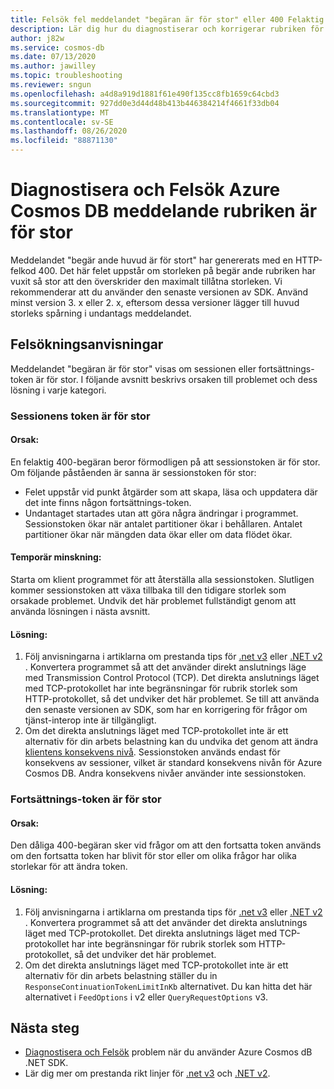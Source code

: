 ```yaml
---
title: Felsök fel meddelandet "begäran är för stor" eller 400 Felaktig begäran i Azure Cosmos DB
description: Lär dig hur du diagnostiserar och korrigerar rubriken för ett stort undantag för begäran.
author: j82w
ms.service: cosmos-db
ms.date: 07/13/2020
ms.author: jawilley
ms.topic: troubleshooting
ms.reviewer: sngun
ms.openlocfilehash: a4d8a919d1881f61e490f135cc8fb1659c64cbd3
ms.sourcegitcommit: 927dd0e3d44d48b413b446384214f4661f33db04
ms.translationtype: MT
ms.contentlocale: sv-SE
ms.lasthandoff: 08/26/2020
ms.locfileid: "88871130"
---
```

# <a name="diagnose-and-troubleshoot-azure-cosmos-db-request-header-too-large-message"></a>Diagnostisera och Felsök Azure Cosmos DB meddelande rubriken är för stor
Meddelandet "begär ande huvud är för stort" har genererats med en HTTP-felkod 400. Det här felet uppstår om storleken på begär ande rubriken har vuxit så stor att den överskrider den maximalt tillåtna storleken. Vi rekommenderar att du använder den senaste versionen av SDK. Använd minst version 3. x eller 2. x, eftersom dessa versioner lägger till huvud storleks spårning i undantags meddelandet.

## <a name="troubleshooting-steps"></a>Felsökningsanvisningar
Meddelandet "begäran är för stor" visas om sessionen eller fortsättnings-token är för stor. I följande avsnitt beskrivs orsaken till problemet och dess lösning i varje kategori.

### <a name="session-token-is-too-large"></a>Sessionens token är för stor

#### <a name="cause"></a>Orsak:
En felaktig 400-begäran beror förmodligen på att sessionstoken är för stor. Om följande påståenden är sanna är sessionstoken för stor:

* Felet uppstår vid punkt åtgärder som att skapa, läsa och uppdatera där det inte finns någon fortsättnings-token.
* Undantaget startades utan att göra några ändringar i programmet. Sessionstoken ökar när antalet partitioner ökar i behållaren. Antalet partitioner ökar när mängden data ökar eller om data flödet ökar.

#### <a name="temporary-mitigation"></a>Temporär minskning: 
Starta om klient programmet för att återställa alla sessionstoken. Slutligen kommer sessionstoken att växa tillbaka till den tidigare storlek som orsakade problemet. Undvik det här problemet fullständigt genom att använda lösningen i nästa avsnitt.

#### <a name="solution"></a>Lösning:
1. Följ anvisningarna i artiklarna om prestanda tips för [.net v3](performance-tips-dotnet-sdk-v3-sql.md) eller [.NET v2](performance-tips.md) . Konvertera programmet så att det använder direkt anslutnings läge med Transmission Control Protocol (TCP). Det direkta anslutnings läget med TCP-protokollet har inte begränsningar för rubrik storlek som HTTP-protokollet, så det undviker det här problemet. Se till att använda den senaste versionen av SDK, som har en korrigering för frågor om tjänst-interop inte är tillgängligt.
1. Om det direkta anslutnings läget med TCP-protokollet inte är ett alternativ för din arbets belastning kan du undvika det genom att ändra [klientens konsekvens nivå](how-to-manage-consistency.md). Sessionstoken används endast för konsekvens av sessioner, vilket är standard konsekvens nivån för Azure Cosmos DB. Andra konsekvens nivåer använder inte sessionstoken.

### <a name="continuation-token-is-too-large"></a>Fortsättnings-token är för stor

#### <a name="cause"></a>Orsak:
Den dåliga 400-begäran sker vid frågor om att den fortsatta token används om den fortsatta token har blivit för stor eller om olika frågor har olika storlekar för att ändra token.
    
#### <a name="solution"></a>Lösning:
1. Följ anvisningarna i artiklarna om prestanda tips för [.net v3](performance-tips-dotnet-sdk-v3-sql.md) eller [.NET v2](performance-tips.md) . Konvertera programmet så att det använder det direkta anslutnings läget med TCP-protokollet. Det direkta anslutnings läget med TCP-protokollet har inte begränsningar för rubrik storlek som HTTP-protokollet, så det undviker det här problemet. 
1. Om det direkta anslutnings läget med TCP-protokollet inte är ett alternativ för din arbets belastning ställer du in `ResponseContinuationTokenLimitInKb` alternativet. Du kan hitta det här alternativet i `FeedOptions` i v2 eller `QueryRequestOptions` v3.

## <a name="next-steps"></a>Nästa steg
* [Diagnostisera och Felsök](troubleshoot-dot-net-sdk.md) problem när du använder Azure Cosmos dB .NET SDK.
* Lär dig mer om prestanda rikt linjer för [.net v3](performance-tips-dotnet-sdk-v3-sql.md) och [.NET v2](performance-tips.md).
